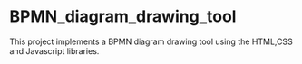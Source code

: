 # BPMN_diagram_drawing_tool

This project implements a BPMN diagram drawing tool using the HTML,CSS and Javascript libraries.
